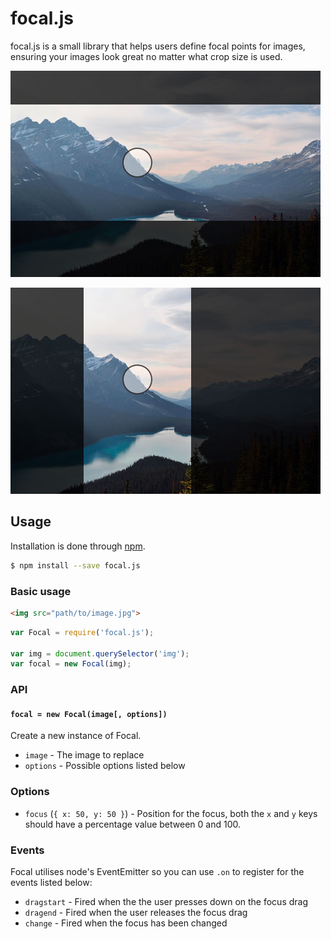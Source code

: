# focal.js

focal.js is a small library that helps users define focal points for images,
ensuring your images look great no matter what crop size is used.

![Focal.js #1](demo1.jpg)

![Focal.js #2](demo2.jpg)


## Usage

Installation is done through [npm][npm].

```bash
$ npm install --save focal.js
```

[npm]: https://www.npmjs.com/


### Basic usage

```html
<img src="path/to/image.jpg">
```

```js
var Focal = require('focal.js');

var img = document.querySelector('img');
var focal = new Focal(img);
```


### API

#### `focal = new Focal(image[, options])`

Create a new instance of Focal.

- `image` - The image to replace
- `options` - Possible options listed below


### Options

- `focus` (`{ x: 50, y: 50 }`) - Position for the focus, both the `x` and `y`
  keys should have a percentage value between 0 and 100.


### Events

Focal utilises node's EventEmitter so you can use `.on` to register for the
events listed below:

- `dragstart` - Fired when the the user presses down on the focus drag
- `dragend` - Fired when the user releases the focus drag
- `change` - Fired when the focus has been changed
